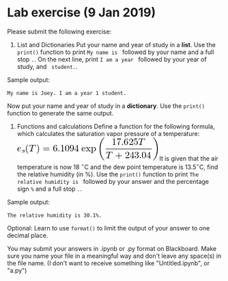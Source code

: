# Lab exercise (9 Jan 2019)

Please submit the following exercise:
1. List and Dictionaries
Put your name and year of study in a **list**. Use the `print()` function to print `My name is ` followed by your name and a full stop `.`. On the next line, print `I am a year ` followed by your year of study, and ` student.`. 

Sample output:
``` 
My name is Joey. I am a year 1 student.
```
Now put your name and year of study in a **dictionary**. Use the `print()` function to generate the same output.

1. Functions and calculations
Define a function for the following formula, which calculates the saturation vapor pressure of a temperature:
![Saturation vapour pressure](./images/sat_vapor_pressure.png)
It is given that the air temperature is now 18 $^\circ$C and the dew point temperature is 13.5$^\circ$C, find the relative humidity (in %). Use the `print()` function to print `The relative humidity is ` followed by your answer and the percentage sign `%` and a full stop `.`. 

Sample output:
``` 
The relative humidity is 30.1%.
```
Optional: Learn to use `format()` to limit the output of your answer to one decimal place.

You may submit your answers in .ipynb or .py format on Blackboard. Make sure you name your file in a meaningful way and don't leave any space(s) in the file name. (I don't want to receive something like "Untitled.ipynb", or "a.py")
